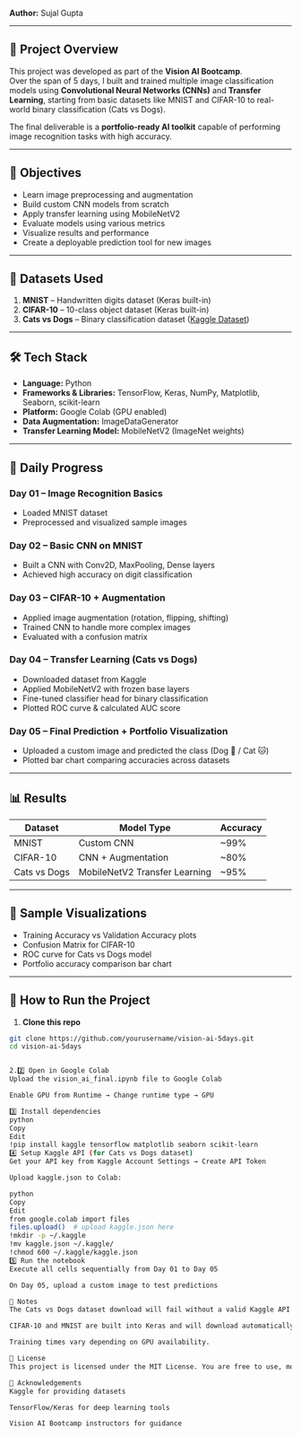 **Author:** Sujal Gupta  

---

## 📌 Project Overview  
This project was developed as part of the **Vision AI Bootcamp**.  
Over the span of 5 days, I built and trained multiple image classification models using **Convolutional Neural Networks (CNNs)** and **Transfer Learning**, starting from basic datasets like MNIST and CIFAR-10 to real-world binary classification (Cats vs Dogs).  

The final deliverable is a **portfolio-ready AI toolkit** capable of performing image recognition tasks with high accuracy.

---

## 🎯 Objectives  
- Learn image preprocessing and augmentation  
- Build custom CNN models from scratch  
- Apply transfer learning using MobileNetV2  
- Evaluate models using various metrics  
- Visualize results and performance  
- Create a deployable prediction tool for new images  

---

## 📂 Datasets Used  
1. **MNIST** – Handwritten digits dataset (Keras built-in)  
2. **CIFAR-10** – 10-class object dataset (Keras built-in)  
3. **Cats vs Dogs** – Binary classification dataset ([Kaggle Dataset](https://www.kaggle.com/datasets/tongpython/cat-and-dog))  

---

## 🛠️ Tech Stack  
- **Language:** Python  
- **Frameworks & Libraries:** TensorFlow, Keras, NumPy, Matplotlib, Seaborn, scikit-learn  
- **Platform:** Google Colab (GPU enabled)  
- **Data Augmentation:** ImageDataGenerator  
- **Transfer Learning Model:** MobileNetV2 (ImageNet weights)  

---

## 📅 Daily Progress  

### **Day 01 – Image Recognition Basics**  
- Loaded MNIST dataset  
- Preprocessed and visualized sample images  

### **Day 02 – Basic CNN on MNIST**  
- Built a CNN with Conv2D, MaxPooling, Dense layers  
- Achieved high accuracy on digit classification  

### **Day 03 – CIFAR-10 + Augmentation**  
- Applied image augmentation (rotation, flipping, shifting)  
- Trained CNN to handle more complex images  
- Evaluated with a confusion matrix  

### **Day 04 – Transfer Learning (Cats vs Dogs)**  
- Downloaded dataset from Kaggle  
- Applied MobileNetV2 with frozen base layers  
- Fine-tuned classifier head for binary classification  
- Plotted ROC curve & calculated AUC score  

### **Day 05 – Final Prediction + Portfolio Visualization**  
- Uploaded a custom image and predicted the class (Dog 🐶 / Cat 🐱)  
- Plotted bar chart comparing accuracies across datasets  

---

## 📊 Results  

| Dataset        | Model Type             | Accuracy |
|----------------|------------------------|----------|
| MNIST          | Custom CNN              | ~99%     |
| CIFAR-10       | CNN + Augmentation      | ~80%     |
| Cats vs Dogs   | MobileNetV2 Transfer Learning | ~95%     |

---

## 📸 Sample Visualizations  
- Training Accuracy vs Validation Accuracy plots  
- Confusion Matrix for CIFAR-10  
- ROC curve for Cats vs Dogs model  
- Portfolio accuracy comparison bar chart  

---

## 🚀 How to Run the Project  

1. **Clone this repo**  
```bash    
git clone https://github.com/yourusername/vision-ai-5days.git
cd vision-ai-5days


2.2️⃣ Open in Google Colab
Upload the vision_ai_final.ipynb file to Google Colab

Enable GPU from Runtime → Change runtime type → GPU

3️⃣ Install dependencies
python
Copy
Edit
!pip install kaggle tensorflow matplotlib seaborn scikit-learn
4️⃣ Setup Kaggle API (for Cats vs Dogs dataset)
Get your API key from Kaggle Account Settings → Create API Token

Upload kaggle.json to Colab:

python
Copy
Edit
from google.colab import files
files.upload()  # upload kaggle.json here
!mkdir -p ~/.kaggle
!mv kaggle.json ~/.kaggle/
!chmod 600 ~/.kaggle/kaggle.json
5️⃣ Run the notebook
Execute all cells sequentially from Day 01 to Day 05

On Day 05, upload a custom image to test predictions

📌 Notes
The Cats vs Dogs dataset download will fail without a valid Kaggle API key.

CIFAR-10 and MNIST are built into Keras and will download automatically.

Training times vary depending on GPU availability.

📜 License
This project is licensed under the MIT License. You are free to use, modify, and distribute it with attribution.

👏 Acknowledgements
Kaggle for providing datasets

TensorFlow/Keras for deep learning tools

Vision AI Bootcamp instructors for guidance


